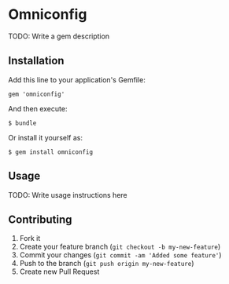 # Omniconfig

TODO: Write a gem description

## Installation

Add this line to your application's Gemfile:

    gem 'omniconfig'

And then execute:

    $ bundle

Or install it yourself as:

    $ gem install omniconfig

## Usage

TODO: Write usage instructions here

## Contributing

1. Fork it
2. Create your feature branch (`git checkout -b my-new-feature`)
3. Commit your changes (`git commit -am 'Added some feature'`)
4. Push to the branch (`git push origin my-new-feature`)
5. Create new Pull Request
